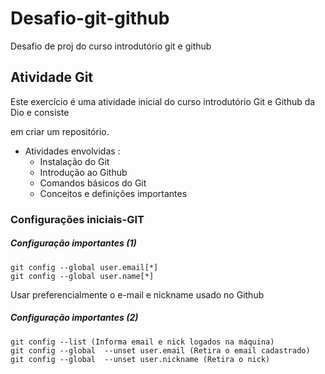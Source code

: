 # Desafio-git-github
Desafio de proj do curso introdutório git e github

## Atividade Git 

Este exercício é uma atividade inicial do curso introdutório Git e Github da Dio e consiste 

em criar um repositório.

- Atividades envolvidas :
  - Instalação do Git 
  - Introdução ao Github
  - Comandos básicos do Git
  - Conceitos e definições importantes

### Configurações iniciais-GIT

##### Configuração importantes (1)

```
git config --global user.email[*]
git config --global user.name[*]
```

Usar preferencialmente o e-mail e nickname usado no Github

#####  Configuração importantes (2)

```
git config --list (Informa email e nick logados na máquina)
git config --global  --unset user.email (Retira o email cadastrado)
git config --global  --unset user.nickname (Retira o nick)
```

